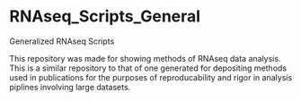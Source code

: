 # RNAseq_Scripts_General
Generalized RNAseq Scripts

This repository was made for showing methods of RNAseq data analysis. This is a similar repository to that of one generated for depositing methods used in publications for the purposes of reproducability and rigor in analysis piplines involving large datasets. 

